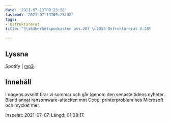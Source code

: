 ```yaml
---
date: '2021-07-13T09:23:38'
lastmod: '2021-07-13T09:23:38'
tags:
- ostrukturerat
title: "S\xE4kerhetspodcasten avs.207 \u2013 Ostrukturerat V.28"

---
```

## Lyssna

Spotify \| [mp3](https://traffic.libsyn.com/secure/sakerhetspodcasten/2021-07-07_Sakerhetspodcasten.mp3)

## Innehåll

I dagens avsnitt firar vi sommar och går igenom den senaste tidens nyheter. Bland
annat ransomware-attacken mot Coop, printerproblem hos Microsoft och mycket mer.

Inspelat: 2021-07-07. Längd: 01:08:17.


